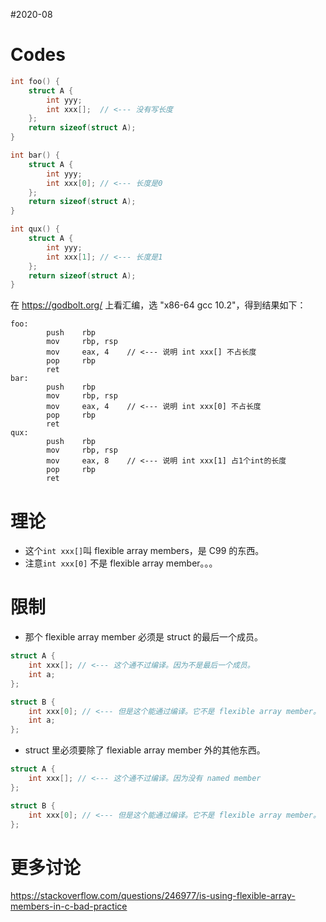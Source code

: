 #2020-08

# Codes

``` C
int foo() {
    struct A {
        int yyy;
        int xxx[];  // <--- 没有写长度
    };
    return sizeof(struct A);
}

int bar() {
    struct A {
        int yyy;
        int xxx[0]; // <--- 长度是0
    };
    return sizeof(struct A);
}

int qux() {
    struct A {
        int yyy;
        int xxx[1]; // <--- 长度是1
    };
    return sizeof(struct A);
}

```

在 https://godbolt.org/ 上看汇编，选 "x86-64 gcc 10.2"，得到结果如下：
``` 
foo:
        push    rbp
        mov     rbp, rsp
        mov     eax, 4    // <--- 说明 int xxx[] 不占长度
        pop     rbp
        ret
bar:
        push    rbp
        mov     rbp, rsp
        mov     eax, 4    // <--- 说明 int xxx[0] 不占长度
        pop     rbp
        ret
qux:
        push    rbp
        mov     rbp, rsp
        mov     eax, 8    // <--- 说明 int xxx[1] 占1个int的长度
        pop     rbp
        ret
```

# 理论
- 这个`int xxx[]`叫 flexible array members，是 C99 的东西。
- 注意`int xxx[0]` 不是 flexible array member。。。

# 限制
- 那个 flexible array member 必须是 struct 的最后一个成员。
``` C
struct A {
    int xxx[]; // <--- 这个通不过编译。因为不是最后一个成员。
    int a;
};

struct B {
    int xxx[0]; // <--- 但是这个能通过编译。它不是 flexible array member。
    int a;
};
```

- struct 里必须要除了 flexiable array member 外的其他东西。
``` C
struct A {
    int xxx[]; // <--- 这个通不过编译。因为没有 named member
};

struct B {
    int xxx[0]; // <--- 但是这个能通过编译。它不是 flexible array member。
};
```

# 更多讨论
https://stackoverflow.com/questions/246977/is-using-flexible-array-members-in-c-bad-practice